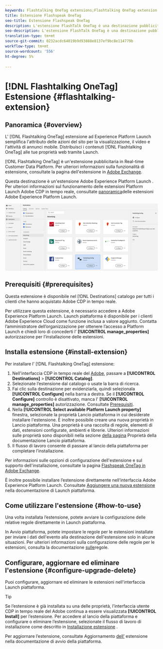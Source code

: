 ```yaml
---
keywords: Flashtalking OneTag extensions;Flashtalking OneTag extension;Flashtalking OneTag destinations;Flashtalking OneTag;flashtalking onetag
title: Estensione Flashspeak OneTag
seo-title: Estensione Flashspeak OneTag
description: L'estensione FlashTalk OneTag è una destinazione pubblicitaria nella piattaforma dati cliente in tempo reale. Per ulteriori informazioni sulla funzionalità di estensione, vedere la pagina di estensione in  Adobe Exchange.
seo-description: L'estensione FlashTalk OneTag è una destinazione pubblicitaria nella piattaforma dati cliente in tempo reale. Per ulteriori informazioni sulla funzionalità di estensione, vedere la pagina di estensione in  Adobe Exchange.
translation-type: tm+mt
source-git-commit: 0232acdc64019b9d93888e8137ef9bc8e114779b
workflow-type: tm+mt
source-wordcount: '556'
ht-degree: 5%

---
```



# [!DNL Flashtalking OneTag] Estensione {#flashtalking-extension}

## Panoramica {#overview}

L&#39; [!DNL Flashtalking OneTag] estensione ad Experience Platform Launch semplifica l&#39;attributo delle azioni del sito per la visualizzazione, il video e l&#39;attività di annunci mobile. Distribuisci i contenuti [!DNL Flashtalking OneTag] alle tue proprietà web tramite Launch.

[!DNL Flashtalking OneTag] è un&#39;estensione pubblicitaria in Real-time Customer Data Platform. Per ulteriori informazioni sulla funzionalità di estensione, consultate la pagina dell&#39;estensione in [Adobe Exchange](https://exchange.adobe.com/experiencecloud.details.101392.flashtalking-onetag.html).

Questa destinazione è un&#39;estensione Adobe Experience Platform Launch . Per ulteriori informazioni sul funzionamento delle estensioni Platform Launch  Adobe CDP in tempo reale, consultate [panoramica](/help/rtcdp/destinations/experience-platform-launch-extensions.md)delle estensioni Adobe Experience Platform Launch.

![Estensione Flashspeak](assets/flashtalking-extension.png)

## Prerequisiti   {#prerequisites}

Questa estensione è disponibile nel [!DNL Destinations] catalogo per tutti i clienti che hanno acquistato  Adobe CDP in tempo reale.

Per utilizzare questa estensione, è necessario accedere a  Adobe Experience Platform Launch. Launch piattaforma è disponibile per i clienti Adobe Experience Cloud come funzione inclusa a valore aggiunto. Contatta l’amministratore dell’organizzazione per ottenere l’accesso a Platform Launch e chiedi loro di concederti l’ **[!UICONTROL manage_properties]** autorizzazione per l’installazione delle estensioni.

## Installa estensione {#install-extension}

Per installare l’ [!DNL Flashtalking OneTag] estensione:

1. Nell&#39;interfaccia CDP in tempo reale del [Adobe](http://platform.adobe.com/), passare a **[!UICONTROL Destinations]** > **[!UICONTROL Catalog]**.
2. Selezionate l’estensione dal catalogo o usate la barra di ricerca.
3. Fai clic sulla destinazione per evidenziarla, quindi selezionala **[!UICONTROL Configure]** nella barra a destra. Se il **[!UICONTROL Configure]** controllo è disattivato, manca l&#39; **[!UICONTROL manage_properties]** autorizzazione. Consultate [Prerequisiti](#prerequisites).
4. Nella **[!UICONTROL Select available Platform Launch property]** finestra, selezionate la proprietà Lancio piattaforma in cui desiderate installare l&#39;estensione. È inoltre possibile creare una nuova proprietà in Lancio piattaforma. Una proprietà è una raccolta di regole, elementi di dati, estensioni configurate, ambienti e librerie. Ulteriori informazioni sulle proprietà sono disponibili nella sezione [della pagina](https://docs.adobe.com/content/help/en/launch/using/reference/admin/companies-and-properties.html#properties-page) Proprietà della documentazione Lancio piattaforma.
5. Il flusso di lavoro consente di passare al lancio della piattaforma per completare l’installazione.

Per informazioni sulle opzioni di configurazione dell&#39;estensione e sul supporto dell&#39;installazione, consultate la pagina [Flashspeak OneTag in  Adobe Exchange](https://exchange.adobe.com/experiencecloud.details.101392.flashtalking-onetag.html).

È inoltre possibile installare l’estensione direttamente nell’interfaccia [](https://launch.adobe.com/)Adobe Experience Platform Launch. Consultate [Aggiungere una nuova estensione](https://docs.adobe.com/content/help/en/launch/using/reference/manage-resources/extensions/overview.html#add-a-new-extension) nella documentazione di Launch piattaforma.


## Come utilizzare l&#39;estensione {#how-to-use}

Una volta installata l’estensione, potete avviare la configurazione delle relative regole direttamente in Launch piattaforma.

In Avvio piattaforma, potete impostare le regole per le estensioni installate per inviare i dati dell&#39;evento alla destinazione dell&#39;estensione solo in alcune situazioni. Per ulteriori informazioni sulla configurazione delle regole per le estensioni, consulta la documentazione [sulle](https://docs.adobe.com/help/it-IT/launch/using/reference/manage-resources/rules.html)regole.

## Configurare, aggiornare ed eliminare l&#39;estensione {#configure-upgrade-delete}

Puoi configurare, aggiornare ed eliminare le estensioni nell&#39;interfaccia Launch piattaforma.

>[!TIP]
>
>Se l’estensione è già installata su una delle proprietà, l’interfaccia utente CDP in tempo reale del Adobe  continua a essere visualizzata **[!UICONTROL Install]** per l’estensione. Per accedere al lancio della piattaforma e configurare o eliminare l’estensione, selezionate il flusso di lavoro di installazione come descritto in [Installazione estensione](#install-extension) .

Per aggiornare l’estensione, consultate Aggiornamento [dell’](https://docs.adobe.com/content/help/en/launch/using/reference/manage-resources/extensions/extension-upgrade.html) estensione nella documentazione di avvio della piattaforma.
